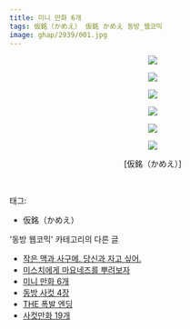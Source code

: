 ```yaml
---
title: 미니 만화 6개
tags: 仮銘（かめえ） 仮銘 かめえ 동방_웹코믹
image: ghap/2939/001.jpg
---
```

<div class="article">
<p style="text-align: center; clear: none; float: none;"><img src="{{ site.nasurl }}/ghap/2939/001.jpg"/></p>
<p style="text-align: center; clear: none; float: none;"><img src="{{ site.nasurl }}/ghap/2939/002.jpg"/></p>
<p style="text-align: center; clear: none; float: none;"><img src="{{ site.nasurl }}/ghap/2939/003.jpg"/></p>
<p style="text-align: center; clear: none; float: none;"><img src="{{ site.nasurl }}/ghap/2939/004.jpg"/></p>
<p style="text-align: center; clear: none; float: none;"><img src="{{ site.nasurl }}/ghap/2939/005.jpg"/></p>
<p style="text-align: center; clear: none; float: none;"><img src="{{ site.nasurl }}/ghap/2939/006.jpg"/></p>
<p style="text-align: center; clear: none; float: none;">[仮銘（かめえ）]</p>
<p><br/></p>
</div><div class="tagTrail">
<p>태그: </p>
<ul>
<li>仮銘（かめえ）</li>
</ul>
</div><div class="another">
<p>'동방 웹코믹' 카테고리의 다른 글</p>
<ul>
<li><a href="/2016-12-19-ghap_2942">작은 맥과 사구메. 당신과 자고 싶어.</a></li>
<li><a href="/2016-12-19-ghap_2940">미스치에게 마요네즈를 뿌려보자</a></li>
<li><a href="/2016-12-19-ghap_2939">미니 만화 6개</a></li>
<li><a href="/2016-12-19-ghap_2938">동방 사컷 4장</a></li>
<li><a href="/2016-12-19-ghap_2937">THE 폭발 엔딩</a></li>
<li><a href="/2016-12-19-ghap_2936">사컷만화 19개</a></li>
</ul>
</div><div class="cb_module cb_fluid">
<div class="cb_wrt cb_profile">
</div><!-- commentList close -->
</div>